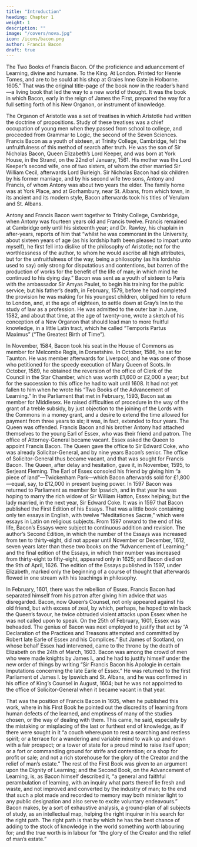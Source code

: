 ```yaml
---
title: "Introduction"
heading: Chapter 1
weight: 1
description: ""
image: "/covers/nova.jpg"
icon: /icons/bacon.png
author: Francis Bacon
draft: true
---
```



<!-- CASSELL & COMPANY, Limited: LONDON, PARIS & MELBOURNE. 1893. -->

The Two Books of Francis Bacon.  Of the proficience and aduancement of Learning, divine and humane.  To the King.  At London. Printed for Henrie Tomes, and are to be sould at his shop at Graies Inne Gate in Holborne. 1605.”   That was the original title-page of the book now in the reader’s hand—a living book that led the way to a new world of thought.  It was the book in which Bacon, early in the reign of James the First, prepared the way for a full setting forth of his New Organon, or instrument of knowledge.

The Organon of Aristotle was a set of treatises in which Aristotle had written the doctrine of propositions.  Study of these treatises was a chief occupation of young men when they passed from school to college, and proceeded from Grammar to Logic, the second of the Seven Sciences.  Francis Bacon as a youth of sixteen, at Trinity College, Cambridge, felt the unfruitfulness of this method of search after truth.  He was the son of Sir Nicholas Bacon, Queen Elizabeth’s Lord Keeper, and was born at York House, in the Strand, on the 22nd of January, 1561.  His mother was the Lord Keeper’s second wife, one of two sisters, of whom the other married Sir William Cecil, afterwards Lord Burleigh.  Sir Nicholas Bacon had six children by his former marriage, and by his second wife two sons, Antony and Francis, of whom Antony was about two years the elder.  The family home was at York Place, and at Gorhambury, near St. Albans, from which town, in its ancient and its modern style, Bacon afterwards took his titles of Verulam and St. Albans.

Antony and Francis Bacon went together to Trinity College, Cambridge, when Antony was fourteen years old and Francis twelve.  Francis remained at Cambridge only until his sixteenth year; and Dr. Rawley, his chaplain in after-years, reports of him that “whilst he was commorant in the University, about sixteen years of age (as his lordship hath been pleased to impart unto myself), he first fell into dislike of the philosophy of Aristotle; not for the worthlessness of the author, to whom he would ascribe all high attributes, but for the unfruitfulness of the way, being a philosophy (as his lordship used to say) only strong for disputatious and contentions, but barren of the production of works for the benefit of the life of man; in which mind he continued to his dying day.” Bacon was sent as a youth of sixteen to Paris with the ambassador Sir Amyas Paulet, to begin his training for the public service; but his father’s death, in February, 1579, before he had completed the provision he was making for his youngest children, obliged him to return to London, and, at the age of eighteen, to settle down at Gray’s Inn to the study of law as a profession.  He was admitted to the outer bar in June, 1582, and about that time, at the age of twenty-one, wrote a sketch of his conception of a New Organon that should lead man to more fruitful knowledge, in a little Latin tract, which he called “Temporis Partus Maximus” (“The Greatest Birth of Time”).

In November, 1584, Bacon took his seat in the House of Commons as member for Melcombe Regis, in Dorsetshire.  In October, 1586, he sat for Taunton.  He was member afterwards for Liverpool; and he was one of those who petitioned for the speedy execution of Mary Queen of Scots.  In October, 1589, he obtained the reversion of the office of Clerk of the Council in the Star Chamber, which was worth £1,600 or £2,000 a year; but for the succession to this office he had to wait until 1608.  It had not yet fallen to him when he wrote his “Two Books of the Advancement of Learning.”  In the Parliament that met in February, 1593, Bacon sat as member for Middlesex.  He raised difficulties of procedure in the way of the grant of a treble subsidy, by just objection to the joining of the Lords with the Commons in a money grant, and a desire to extend the time allowed for payment from three years to six; it was, in fact, extended to four years.  The Queen was offended.  Francis Bacon and his brother Antony had attached themselves to the young Earl of Essex, who was their friend and patron.  The office of Attorney-General became vacant. Essex asked the Queen to appoint Francis Bacon.  The Queen gave the office to Sir Edward Coke, who was already Solicitor-General, and by nine years Bacon’s senior. The office of Solicitor-General thus became vacant, and that was sought for Francis Bacon.  The Queen, after delay and hesitation, gave it, in November, 1595, to Serjeant Fleming.  The Earl of Essex consoled his friend by giving him “a piece of land”—Twickenham Park—which Bacon afterwards sold for £1,800—equal, say, to £12,000 in present buying power.  In 1597 Bacon was returned to Parliament as member for Ipswich, and in that year he was hoping to marry the rich widow of Sir William Hatton, Essex helping; but the lady married, in the next year, Sir Edward Coke.  It was in 1597 that Bacon published the First Edition of his Essays.  That was a little book containing only ten essays in English, with twelve “Meditationes Sacræ,” which were essays in Latin on religious subjects.  From 1597 onward to the end of his life, Bacon’s Essays were subject to continuous addition and revision.  The author’s Second Edition, in which the number of the Essays was increased from ten to thirty-eight, did not appear until November or December, 1612, seven years later than these two books on the “Advancement of Learning;” and the final edition of the Essays, in which their number was increased from thirty-eight to fifty-eight, appeared only in 1625; and Bacon died on the 9th of April, 1626.  The edition of the Essays published in 1597, under Elizabeth, marked only the beginning of a course of thought that afterwards flowed in one stream with his teachings in philosophy.

In February, 1601, there was the rebellion of Essex. Francis Bacon had separated himself from his patron after giving him advice that was disregarded.  Bacon, now Queen’s Counsel, not only appeared against his old friend, but with excess of zeal, by which, perhaps, he hoped to win back the Queen’s favour, he twice obtruded violent attacks upon Essex when he was not called upon to speak.  On the 25th of February, 1601, Essex was beheaded.  The genius of Bacon was next employed to justify that act by “A Declaration of the Practices and Treasons attempted and committed by Robert late Earle of Essex and his Complices.”  But James of Scotland, on whose behalf Essex had intervened, came to the throne by the death of Elizabeth on the 24th of March, 1603.  Bacon was among the crowd of men who were made knights by James I., and he had to justify himself under the new order of things by writing “Sir Francis Bacon his Apologie in certain Imputations concerning the late Earle of Essex.”  He was returned to the first Parliament of James I. by Ipswich and St. Albans, and he was confirmed in his office of King’s Counsel in August, 1604; but he was not appointed to the office of Solicitor-General when it became vacant in that year.

That was the position of Francis Bacon in 1605, when he published this work, where in his First Book he pointed out the discredits of learning from human defects of the learned, and emptiness of many of the studies chosen, or the way of dealing with them.  This came, he said, especially by the mistaking or misplacing of the last or furthest end of knowledge, as if there were sought in it “a couch whereupon to rest a searching and restless spirit; or a terrace for a wandering and variable mind to walk up and down with a fair prospect; or a tower of state for a proud mind to raise itself upon; or a fort or commanding ground for strife and contention; or a shop for profit or sale; and not a rich storehouse for the glory of the Creator and the relief of man’s estate.”  The rest of the First Book was given to an argument upon the Dignity of Learning; and the Second Book, on the Advancement of Learning, is, as Bacon himself described it, “a general and faithful perambulation of learning, with an inquiry what parts thereof lie fresh and waste, and not improved and converted by the industry of man; to the end that such a plot made and recorded to memory may both minister light to any public designation and also serve to excite voluntary endeavours.”  Bacon makes, by a sort of exhaustive analysis, a ground-plan of all subjects of study, as an intellectual map, helping the right inquirer in his search for the right path.  The right path is that by which he has the best chance of adding to the stock of knowledge in the world something worth labouring for; and the true worth is in labour for “the glory of the Creator and the relief of man’s estate.”

